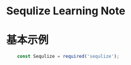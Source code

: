 Sequlize Learning Note
======================
# 基本示例
```js
	const Sequlize = required('sequlize');
```